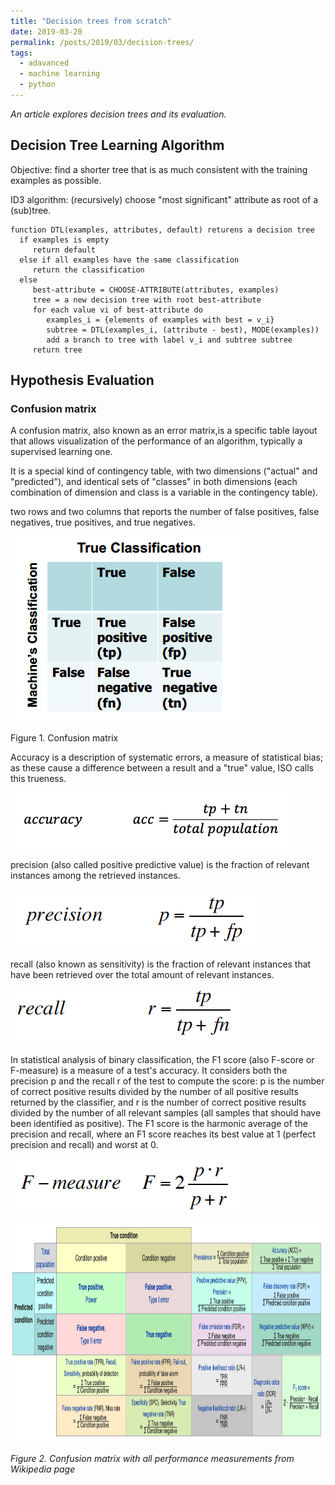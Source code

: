 ```yaml
---
title: "Decision trees from scratch"
date: 2019-03-20
permalink: /posts/2019/03/decision-trees/
tags:
  - adavanced
  - machine learning
  - python
---
```


_An article explores decision trees and its evaluation._


## Decision Tree Learning Algorithm
Objective: find a shorter tree that is as much consistent with the training examples as possible.

ID3 algorithm: (recursively) choose "most significant" attribute as root of a (sub)tree.
```
function DTL(examples, attributes, default) returens a decision tree
  if examples is empty 
     return default
  else if all examples have the same classification 
     return the classification
  else 
     best-attribute = CHOOSE-ATTRIBUTE(attributes, examples)
     tree = a new decision tree with root best-attribute
     for each value vi of best-attribute do
        examples_i = {elements of examples with best = v_i}
        subtree = DTL(examples_i, (attribute - best), MODE(examples))
        add a branch to tree with label v_i and subtree subtree
     return tree
```

## Hypothesis Evaluation
### Confusion matrix
A confusion matrix, also known as an error matrix,is a specific table layout that allows visualization of the performance of an algorithm, typically a supervised learning one.

It is a special kind of contingency table, with two dimensions ("actual" and "predicted"), and identical sets of "classes" in both dimensions (each combination of dimension and class is a variable in the contingency table).

two rows and two columns that reports the number of false positives, false negatives, true positives, and true negatives. 


![CMfigure](https://github.com/julianwangnwu/julianwangnwu.github.io/blob/master/images/confusionmatrix2D.png)

Figure 1. Confusion matrix

Accuracy is a description of systematic errors, a measure of statistical bias; as these cause a difference between a result and a "true" value, ISO calls this trueness.

![eq0](https://github.com/julianwangnwu/julianwangnwu.github.io/blob/master/images/eq0.png)

precision (also called positive predictive value) is the fraction of relevant instances among the retrieved instances.

![eq1](https://github.com/julianwangnwu/julianwangnwu.github.io/blob/master/images/eq1.png)

recall (also known as sensitivity) is the fraction of relevant instances that have been retrieved over the total amount of relevant instances.

![eq2](https://github.com/julianwangnwu/julianwangnwu.github.io/blob/master/images/eq2.png)

In statistical analysis of binary classification, the F1 score (also F-score or F-measure) is a measure of a test's accuracy. It considers both the precision p and the recall r of the test to compute the score: p is the number of correct positive results divided by the number of all positive results returned by the classifier, and r is the number of correct positive results divided by the number of all relevant samples (all samples that should have been identified as positive). The F1 score is the harmonic average of the precision and recall, where an F1 score reaches its best value at 1 (perfect precision and recall) and worst at 0.

![eq3](https://github.com/julianwangnwu/julianwangnwu.github.io/blob/master/images/eq3.png)

<div class="wp-caption aligncenter" style="width: 500px; border: 0;">
  <p>
    <img class="aligncenter" src="/images/ConfusionMatrix.png" width="500" height="350" />
  </p>
  
  <p class="wp-caption-text">
    <em>Figure 2. Confusion matrix with all performance measurements from Wikipedia page <a href="https://en.wikipedia.org/wiki/Confusion_matrix"></a></em>
  </p>
</div>


